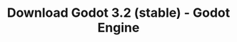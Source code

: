---
# Generated by /scripts/js/download_archive_generator !!! do not edit by hand !!!
title: 'Download Godot 3.2 (stable) - Godot Engine'
type: 'download/archive'
name: '3.2'
flavor: 'stable'
release_date: '2020-01-29T03:00:00-00:00'
release_notes: '/article/here-comes-godot-3-2/'
links:
  android.apk:
    name: 'android.apk'
    title: 'Android'
    caption: 'Universal APK (ARM64 + ARMv7 + x86_64 + x86)'
    tags:
      - 'APK download'
      - 'ARM64/v7'
      - 'x86 (64 & 32 bit)'
    hosts:
      github_builds:
        regular: 'https://github.com/godotengine/godot-builds/releases/download/3.2-stable/Godot_v3.2-stable_android_editor.apk'
        mono: '#'
      github:
        regular: 'https://github.com/godotengine/godot/releases/download/3.2-stable/Godot_v3.2-stable_android_editor.apk'
        mono: '#'
  macos.universal:
    name: 'macos.universal'
    title: 'macOS'
    caption: 'Universal (x86_64 + Apple Silicon)'
    tags:
      - 'Intel/Apple Silicon'
      - '64 bit'
    hosts:
      github_builds:
        regular: 'https://github.com/godotengine/godot-builds/releases/download/3.2-stable/Godot_v3.2-stable_osx.universal.zip'
        mono: 'https://github.com/godotengine/godot-builds/releases/download/3.2-stable/Godot_v3.2-stable_mono_osx.universal.zip'
      github:
        regular: 'https://github.com/godotengine/godot/releases/download/3.2-stable/Godot_v3.2-stable_osx.universal.zip'
        mono: 'https://github.com/godotengine/godot/releases/download/3.2-stable/Godot_v3.2-stable_mono_osx.universal.zip'
  windows.64:
    name: 'windows.64'
    title: 'Windows'
    caption: 'Standard (x86_64)'
    tags:
      - '64 bit'
    hosts:
      github_builds:
        regular: 'https://github.com/godotengine/godot-builds/releases/download/3.2-stable/Godot_v3.2-stable_win64.exe.zip'
        mono: 'https://github.com/godotengine/godot-builds/releases/download/3.2-stable/Godot_v3.2-stable_mono_win64.zip'
      github:
        regular: 'https://github.com/godotengine/godot/releases/download/3.2-stable/Godot_v3.2-stable_win64.exe.zip'
        mono: 'https://github.com/godotengine/godot/releases/download/3.2-stable/Godot_v3.2-stable_mono_win64.zip'
  linux_server.headless.64:
    name: 'linux_server.headless.64'
    title: 'Linux Server'
    caption: 'Headless (x86_64)'
    tags:
      - '64 bit'
      - 'Headless'
    hosts:
      github_builds:
        regular: 'https://github.com/godotengine/godot-builds/releases/download/3.2-stable/Godot_v3.2-stable_linux_headless.64.zip'
        mono: 'https://github.com/godotengine/godot-builds/releases/download/3.2-stable/Godot_v3.2-stable_mono_linux_headless_64.zip'
      github:
        regular: 'https://github.com/godotengine/godot/releases/download/3.2-stable/Godot_v3.2-stable_linux_headless.64.zip'
        mono: 'https://github.com/godotengine/godot/releases/download/3.2-stable/Godot_v3.2-stable_mono_linux_headless_64.zip'
  web:
    name: 'web'
    title: 'Web editor'
    caption: ''
    tags:
      - 'Self-hosted'
      - 'Cross-platform'
    hosts:
      github_builds:
        regular: 'https://github.com/godotengine/godot-builds/releases/download/3.2-stable/Godot_v3.2-stable_web_editor.zip'
        mono: '#'
      github:
        regular: 'https://github.com/godotengine/godot/releases/download/3.2-stable/Godot_v3.2-stable_web_editor.zip'
        mono: '#'
  linux.64:
    name: 'linux.64'
    title: 'Linux'
    caption: 'Standard (x86_64)'
    tags:
      - '64 bit'
    hosts:
      github_builds:
        regular: 'https://github.com/godotengine/godot-builds/releases/download/3.2-stable/Godot_v3.2-stable_x11.64.zip'
        mono: 'https://github.com/godotengine/godot-builds/releases/download/3.2-stable/Godot_v3.2-stable_mono_x11_64.zip'
      github:
        regular: 'https://github.com/godotengine/godot/releases/download/3.2-stable/Godot_v3.2-stable_x11.64.zip'
        mono: 'https://github.com/godotengine/godot/releases/download/3.2-stable/Godot_v3.2-stable_mono_x11_64.zip'
  linux.32:
    name: 'linux.32'
    title: 'Linux'
    caption: 'Standard (x86)'
    tags:
      - '32 bit'
    hosts:
      github_builds:
        regular: 'https://github.com/godotengine/godot-builds/releases/download/3.2-stable/Godot_v3.2-stable_x11.32.zip'
        mono: 'https://github.com/godotengine/godot-builds/releases/download/3.2-stable/Godot_v3.2-stable_mono_x11_32.zip'
      github:
        regular: 'https://github.com/godotengine/godot/releases/download/3.2-stable/Godot_v3.2-stable_x11.32.zip'
        mono: 'https://github.com/godotengine/godot/releases/download/3.2-stable/Godot_v3.2-stable_mono_x11_32.zip'
  windows.32:
    name: 'windows.32'
    title: 'Windows'
    caption: 'Standard (x86)'
    tags:
      - '32 bit'
    hosts:
      github_builds:
        regular: 'https://github.com/godotengine/godot-builds/releases/download/3.2-stable/Godot_v3.2-stable_win32.exe.zip'
        mono: 'https://github.com/godotengine/godot-builds/releases/download/3.2-stable/Godot_v3.2-stable_mono_win32.zip'
      github:
        regular: 'https://github.com/godotengine/godot/releases/download/3.2-stable/Godot_v3.2-stable_win32.exe.zip'
        mono: 'https://github.com/godotengine/godot/releases/download/3.2-stable/Godot_v3.2-stable_mono_win32.zip'
  linux_server.64:
    name: 'linux_server.64'
    title: 'Linux Server'
    caption: 'Standard (x86_64)'
    tags:
      - '64 bit'
    hosts:
      github_builds:
        regular: 'https://github.com/godotengine/godot-builds/releases/download/3.2-stable/Godot_v3.2-stable_linux_server.64.zip'
        mono: 'https://github.com/godotengine/godot-builds/releases/download/3.2-stable/Godot_v3.2-stable_mono_linux_server_64.zip'
      github:
        regular: 'https://github.com/godotengine/godot/releases/download/3.2-stable/Godot_v3.2-stable_linux_server.64.zip'
        mono: 'https://github.com/godotengine/godot/releases/download/3.2-stable/Godot_v3.2-stable_mono_linux_server_64.zip'
  aar_library:
    name: 'aar_library'
    title: 'AAR library'
    caption: ''
    tags:
      - 'Android plugins'
      - 'Java'
      - 'Kotlin'
    hosts:
      github_builds:
        regular: 'https://github.com/godotengine/godot-builds/releases/download/3.2-stable/godot-lib.3.2.stable.release.aar'
        mono: 'https://github.com/godotengine/godot-builds/releases/download/3.2-stable/godot-lib.3.2.stable.mono.release.aar'
      github:
        regular: 'https://github.com/godotengine/godot/releases/download/3.2-stable/godot-lib.3.2.stable.release.aar'
        mono: 'https://github.com/godotengine/godot/releases/download/3.2-stable/godot-lib.3.2.stable.mono.release.aar'
  templates:
    name: 'templates'
    title: 'Export templates'
    caption: ''
    tags:
      - 'Used to export your games to all supported platforms'
    hosts:
      github_builds:
        regular: 'https://github.com/godotengine/godot-builds/releases/download/3.2-stable/Godot_v3.2-stable_export_templates.tpz'
        mono: 'https://github.com/godotengine/godot-builds/releases/download/3.2-stable/Godot_v3.2-stable_mono_export_templates.tpz'
      github:
        regular: 'https://github.com/godotengine/godot/releases/download/3.2-stable/Godot_v3.2-stable_export_templates.tpz'
        mono: 'https://github.com/godotengine/godot/releases/download/3.2-stable/Godot_v3.2-stable_mono_export_templates.tpz'
primaryPlatforms:
  - 'android.apk'
  - 'macos.universal'
  - 'windows.64'
  - 'linux_server.headless.64'
  - 'web'
  - 'templates'
---